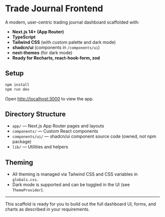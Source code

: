 # Trade Journal Frontend

A modern, user-centric trading journal dashboard scaffolded with:

- **Next.js 14+ (App Router)**
- **TypeScript**
- **Tailwind CSS** (with custom palette and dark mode)
- **shadcn/ui** (components in `/components/ui`)
- **next-themes** (for dark mode)
- **Ready for Recharts, react-hook-form, zod**

## Setup

```sh
npm install
npm run dev
```

Open [http://localhost:3000](http://localhost:3000) to view the app.

## Directory Structure
- `app/` — Next.js App Router pages and layouts
- `components/` — Custom React components
- `components/ui/` — shadcn/ui component source code (owned, not npm package)
- `lib/` — Utilities and helpers

## Theming
- All theming is managed via Tailwind CSS and CSS variables in `globals.css`.
- Dark mode is supported and can be toggled in the UI (see `ThemeProvider`).

---

This scaffold is ready for you to build out the full dashboard UI, forms, and charts as described in your requirements.

